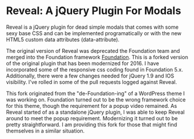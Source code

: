 <h1>Reveal: A jQuery Plugin For Modals</h1> <p>Reveal is a jQuery plugin for dead simple modals that comes with some sexy base CSS and can be implemented programatically or with the new HTML5 custom data attributes (data-attribute).</p>

<p>The original version of Reveal was deprecated the Foundation team and merged into the Foundation framework <a href="http://foundation.zurb.com">Foundation</a>.  This is a forked version of the original plugin that has been modernized for 2016.   I have incorporated some of the responsive css coding found in Foundation 5.x.   Additionally, there were a few changes needed for jQuery 1.9 and IOS visibility. I've rolled in some of the pull requests logged against Reveal.</p>

<p>This fork originated from the "de-Foundation-ing" of a WordPress theme I was working on.   Foundation turned out to be the wrong framework choice for this theme, though the requirement for a popup video remained.  As Reveal started of as a standalone jQuery plugin, I was able to keep Reveal around to meet the popup requirement.  Modernizing it turned out to be pretty straightforward.   I am providing this fork for those that might find themselves in a similar situation.</p>

